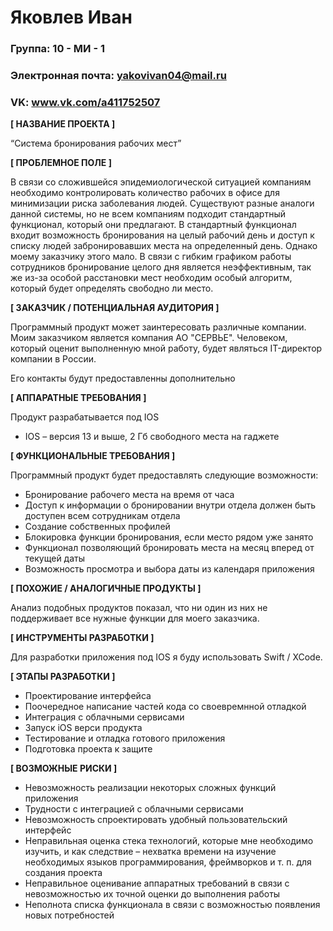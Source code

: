 # Яковлев Иван

### Группа: 10 - МИ - 1
### Электронная почта: yakovivan04@mail.ru
### VK: www.vk.com/a411752507


**[ НАЗВАНИЕ ПРОЕКТА ]**

“Система бронирования рабочих мест”

**[ ПРОБЛЕМНОЕ ПОЛЕ ]**

В связи со сложившейся эпидемиологической ситуацией компаниям необходимо контролировать количество рабочих в офисе для минимизации риска заболевания людей. Существуют разные аналоги данной системы, но не всем компаниям подходит стандартный функционал, который они предлагают. В стандартный функционал входит возможность бронирования на целый рабочий день и доступ к списку людей забронировавших места на определенный день. Однако моему заказчику этого мало. В связи с гибким графиком работы сотрудников бронирование целого дня является неэффективным, так же из-за особой расстановки мест необходим особый алгоритм, который будет определять свободно ли место. 

**[ ЗАКАЗЧИК / ПОТЕНЦИАЛЬНАЯ АУДИТОРИЯ ]**

Программный продукт может заинтересовать различные компании. Моим заказчиком является компания АО "СЕРВЬЕ". Человеком, который оценит выполненную мной работу, будет являться IT-директор компании в России.

Его контакты будут предоставленны дополнительно


**[ АППАРАТНЫЕ ТРЕБОВАНИЯ ]** 

Продукт разрабатывается под IOS

* IOS – версия 13 и выше, 2 Гб свободного места на гаджете

**[ ФУНКЦИОНАЛЬНЫЕ ТРЕБОВАНИЯ ]**

Программный продукт будет предоставлять следующие возможности:
* Бронирование рабочего места на время от часа
* Доступ к информации о бронировании внутри отдела должен быть доступен всем сотрудникам отдела
* Создание собственных профилей
* Блокировка функции бронирования, если место рядом уже занято
* Функционал позволяющий бронировать места на месяц вперед от текущей даты
* Возможность просмотра и выбора даты из календаря приложения

**[ ПОХОЖИЕ / АНАЛОГИЧНЫЕ ПРОДУКТЫ ]**

Анализ подобных продуктов показал, что ни один из них не поддерживает все нужные функции для моего заказчика.

**[ ИНСТРУМЕНТЫ РАЗРАБОТКИ ]**

Для разработки приложения под IOS я буду использовать Swift / XCode.

**[ ЭТАПЫ РАЗРАБОТКИ ]**

*	Проектирование интерфейса
*	Поочередное написание частей кода со своевремнной отладкой
*	Интеграция с облачными сервисами
*	Запуск iOS верси продукта
*	Тестирование и отладка готового приложения
*	Подготовка проекта к защите

**[ ВОЗМОЖНЫЕ РИСКИ ]**

*	Невозможность реализации некоторых сложных функций приложения
*	Трудности с интеграцией с облачными сервисами
*	Невозможность спроектировать удобный пользовательский интерфейс 
*	Неправильная оценка стека технологий, которые мне необходимо изучить, и как следствие – нехватка времени на изучение необходимых языков программирования, фреймворков и т. п. для создания проекта
* Неправильное оценивание аппаратных требований в связи с невозможностью их точной оценки до выполнения работы
* Неполнота списка функционала в связи с возможностью появления новых потребностей
